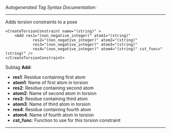 _Autogenerated Tag Syntax Documentation:_

---
Adds torsion constraints to a pose

```
<CreateTorsionConstraint name="(string)" >
    <Add res1="(non_negative_integer)" atom1="(string)"
            res2="(non_negative_integer)" atom2="(string)"
            res3="(non_negative_integer)" atom3="(string)"
            res4="(non_negative_integer)" atom4="(string)" cst_func="(string)" />
</CreateTorsionConstraint>
```



Subtag **Add**:   

-   **res1**: Residue containing first atom
-   **atom1**: Name of first atom in torsion
-   **res2**: Residue containing second atom
-   **atom2**: Name of second atom in torsion
-   **res3**: Residue containing third atom
-   **atom3**: Name of third atom in torsion
-   **res4**: Residue containing fourth atom
-   **atom4**: Name of fourth atom in torsion
-   **cst_func**: Function to use for this torsion constraint

---
